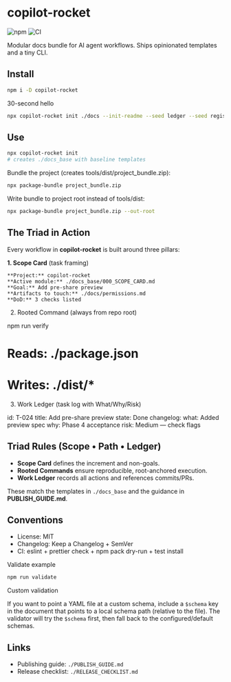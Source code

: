 # copilot-rocket

![npm](https://img.shields.io/npm/v/copilot-rocket.svg)
![CI](https://img.shields.io/github/actions/workflow/status/6hostsRus/copilot_rocket/ci.yml?branch=main)

Modular docs bundle for AI agent workflows. Ships opinionated templates and a tiny CLI.

## Install

```sh
npm i -D copilot-rocket
```

30-second hello

```sh
npx copilot-rocket init ./docs --init-readme --seed ledger --seed registry
```

## Use

```sh
npx copilot-rocket init
# creates ./docs_base with baseline templates
```

Bundle the project (creates tools/dist/project_bundle.zip):

```sh
npx package-bundle project_bundle.zip
```

Write bundle to project root instead of tools/dist:

```sh
npx package-bundle project_bundle.zip --out-root
```

## The Triad in Action

Every workflow in **copilot-rocket** is built around three pillars:

**1. Scope Card** (task framing)

```
**Project:** copilot-rocket
**Active module:** ./docs_base/000_SCOPE_CARD.md
**Goal:** Add pre-share preview
**Artifacts to touch:** ./docs/permissions.md
**DoD:** 3 checks listed
```

2. Rooted Command (always from repo root)

npm run verify

# Reads: ./package.json

# Writes: ./dist/\*

3. Work Ledger (task log with What/Why/Risk)

id: T-024
title: Add pre-share preview
state: Done
changelog:
what: Added preview spec
why: Phase 4 acceptance
risk: Medium — check flags

## Triad Rules (Scope • Path • Ledger)

- **Scope Card** defines the increment and non-goals.
- **Rooted Commands** ensure reproducible, root-anchored execution.
- **Work Ledger** records all actions and references commits/PRs.

These match the templates in `./docs_base` and the guidance in **PUBLISH_GUIDE.md**.

## Conventions

- License: MIT
- Changelog: Keep a Changelog + SemVer
- CI: eslint + prettier check + npm pack dry-run + test install

Validate example

```sh
npm run validate
```

Custom validation

If you want to point a YAML file at a custom schema, include a `$schema` key in the document that points to a local schema path (relative to the file). The validator will try the `$schema` first, then fall back to the configured/default schemas.

## Links

- Publishing guide: `./PUBLISH_GUIDE.md`
- Release checklist: `./RELEASE_CHECKLIST.md`
